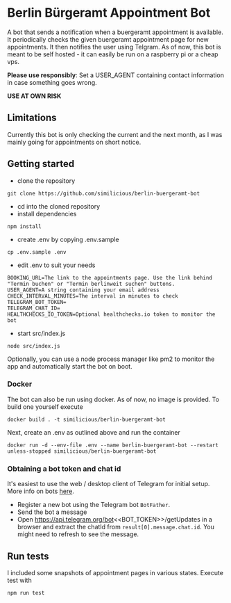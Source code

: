 # Berlin Bürgeramt Appointment Bot

A bot that sends a notification when a buergeramt appointment is available.
It periodically checks the given buergeramt appointment page for new appointments. It then notifies the user using Telgram.
As of now, this bot is meant to be self hosted - it can easily be run on a raspberry pi or a cheap vps.

**Please use responsibly**: Set a USER_AGENT containing contact information in case something goes wrong.

**USE AT OWN RISK**

## Limitations

Currently this bot is only checking the current and the next month, as I was mainly going for appointments on short notice.

## Getting started

- clone the repository

```
git clone https://github.com/similicious/berlin-buergeramt-bot
```

- cd into the cloned repository
- install dependencies

```
npm install
```

- create .env by copying .env.sample

```
cp .env.sample .env
```

- edit .env to suit your needs

```
BOOKING_URL=The link to the appointments page. Use the link behind "Termin buchen" or "Termin berlinweit suchen" buttons.
USER_AGENT=A string containing your email address
CHECK_INTERVAL_MINUTES=The interval in minutes to check
TELEGRAM_BOT_TOKEN=
TELEGRAM_CHAT_ID=
HEALTHCHECKS_IO_TOKEN=Optional healthchecks.io token to monitor the bot
```

- start src/index.js

```
node src/index.js
```

Optionally, you can use a node process manager like pm2 to monitor the app and automatically start the bot on boot.

### Docker

The bot can also be run using docker. As of now, no image is provided. To build one yourself execute

```
docker build . -t similicious/berlin-buergeramt-bot
```

Next, create an .env as outlined above and run the container

```
docker run -d --env-file .env --name berlin-buergeramt-bot --restart unless-stopped similicious/berlin-buergeramt-bot
```

### Obtaining a bot token and chat id

It's easiest to use the web / desktop client of Telegram for initial setup. More info on bots [here](https://core.telegram.org/bots/features#creating-a-new-bot).

- Register a new bot using the Telegram bot `BotFather`.
- Send the bot a message
- Open https://api.telegram.org/bot<<BOT_TOKEN>>/getUpdates in a browser and extract the chatId from `result[0].message.chat.id`. You might need to refresh to see the message.

## Run tests

I included some snapshots of appointment pages in various states. Execute test with

```
npm run test
```
